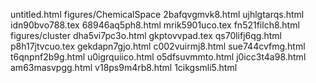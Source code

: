 untitled.html
figures/ChemicalSpace
2bafqvgmvk8.html
ujhlgtarqs.html
idn90bvo788.tex
68946aq5ph8.html
mrik5901uco.tex
fn521filch8.html
figures/cluster
dha5vi7pc3o.html
gkptovvpad.tex
qs70lifj6qg.html
p8h17jtvcuo.tex
gekdapn7gjo.html
c002vuirmj8.html
sue744cvfmg.html
t6qnpnf2b9g.html
u0igrquiico.html
o5dfsuvmmto.html
j0icc3t4a98.html
am63masvpgg.html
v18ps9m4rb8.html
1cikgsmli5.html